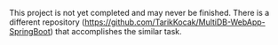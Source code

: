 This project is not yet completed and may never be finished.
There is a different repository (https://github.com/TarikKocak/MultiDB-WebApp-SpringBoot) that accomplishes the similar task.
